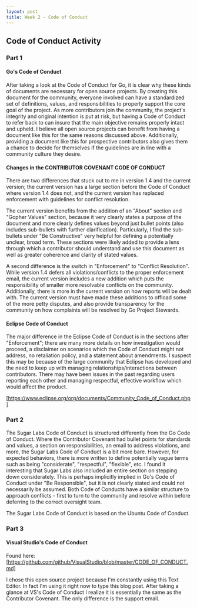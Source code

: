 ```yaml
---
layout: post
title: Week 2 - Code of Conduct
---
```


## Code of Conduct Activity 

### Part 1
#### Go's Code of Conduct
After taking a look at the Code of Conduct for Go, it is clear why these kinds of documents are necessary for open source projects. By creating this document for the community, everyone involved can have a standardized set of definitions, values, and responsibilities to properly support the core goal of the project. As more contributors join the community, the project's integrity and original intention is put at risk, but having a Code of Conduct to refer back to can insure that the main objective remains properly intact and upheld. I believe all open source projects can benefit from having a document like this for the same reasons discussed above. Additionally, providing a document like this for prospective contributors also gives them a chance to decide for themselves if the guidelines are in line with a community culture they desire.

#### Changes in the CONTRIBUTOR COVENANT CODE OF CONDUCT
There are two differences that stuck out to me in version 1.4 and the current version; the current version has a large section before the Code of Conduct where version 1.4 does not, and the current version has replaced enforcement with guidelines for conflict resolution. 

The current version benefits from the addition of an "About" section and "Gopher Values" section, because it very clearly states a purpose of the document and more clearly defines values beyond just bullet points (also includes sub-bullets with further clarification). Particularly, I find the sub-bullets under "Be Constructive" very helpful for defining a potentially unclear, broad term. These sections were likely added to provide a lens through which a contributor should understand and use this document as well as greater coherence and clarity of stated values. 

A second difference is the switch in "Enforcement" to "Conflict Resolution". While version 1.4 defers all violations/conflicts to the proper enforcement email, the current version includes a new addition which puts the responsibility of smaller more resolvable conflicts on the community. Additionally, there is more in the current version on how reports will be dealt with. The current version must have made these additions to offload some of the more petty disputes, and also provide transparency for the community on how complaints will be resolved by Go Project Stewards. 

#### Eclipse Code of Conduct
The major difference in the Eclipse Code of Conduct is in the sections after "Enforcement"; there are many more details on how investigation would proceed, a disclaimer on scenarios which the Code of Conduct might not address, no retaliation policy, and a statement about amendments. I suspect this may be because of the large community that Eclipse has developed and the need to keep up with managing relationships/interactions between contributors. There may have been issues in the past regarding users reporting each other and managing respectful, effective workflow which would affect the product.

[https://www.eclipse.org/org/documents/Community_Code_of_Conduct.php]

### Part 2

The Sugar Labs Code of Conduct is structured differently from the Go Code of Conduct. Where the Contributor Covenant had bullet points for standards and values, a section on responsibilities, an email to address violations, and more, the Sugar Labs Code of Conduct is a bit more bare. However, for expected behaviors, there is more written to define potentially vague terms such as being "considerate", "respectful", "flexible", etc. I found it interesting that Sugar Labs also included an entire section on stepping down considerately. This is perhaps implicitly implied in Go's Code of Conduct under "Be Responsible", but it is not clearly stated and could not necessarily be assumed. Both Code of Conducts have a similar structure to approach conflicts - first to turn to the community and resolve within before deferring to the correct oversight team. 

The Sugar Labs Code of Conduct is based on the Ubuntu Code of Conduct.

### Part 3

#### Visual Studio's Code of Conduct
Found here: [https://github.com/github/VisualStudio/blob/master/CODE_OF_CONDUCT.md]

I chose this open source project because I'm constantly using this Text Editor. In fact I'm using it right now to type this blog post. After taking a glance at VS's Code of Conduct I realize it is essentially the same as the Contributor Covenant. The only difference is the support email.